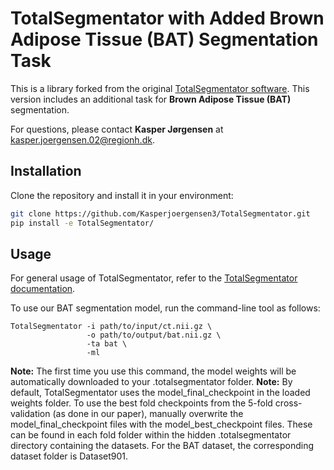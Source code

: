 # TotalSegmentator with Added Brown Adipose Tissue (BAT) Segmentation Task

This is a library forked from the original [TotalSegmentator software](https://github.com/wasserth/TotalSegmentator). This version includes an additional task for **Brown Adipose Tissue (BAT)** segmentation.

For questions, please contact **Kasper Jørgensen** at [kasper.joergensen.02@regionh.dk](mailto:kasper.joergensen.02@regionh.dk).

## Installation

Clone the repository and install it in your environment:

```bash
git clone https://github.com/Kasperjoergensen3/TotalSegmentator.git
pip install -e TotalSegmentator/
```

## Usage

For general usage of TotalSegmentator, refer to the [TotalSegmentator documentation](https://github.com/wasserth/TotalSegmentator).

To use our BAT segmentation model, run the command-line tool as follows:

```
TotalSegmentator -i path/to/input/ct.nii.gz \
                 -o path/to/output/bat.nii.gz \
                 -ta bat \
                 -ml
```

**Note:** The first time you use this command, the model weights will be automatically downloaded to your .totalsegmentator folder.
**Note:** By default, TotalSegmentator uses the model_final_checkpoint in the loaded weights folder. To use the best fold checkpoints from the 5-fold cross-validation (as done in our paper), manually overwrite the model_final_checkpoint files with the model_best_checkpoint files. These can be found in each fold folder within the hidden .totalsegmentator directory containing the datasets. For the BAT dataset, the corresponding dataset folder is Dataset901.
